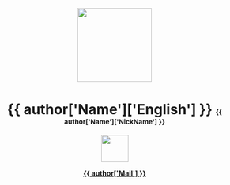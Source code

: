 <div align="center">  
<img width="150px" src="{{ static }}{{ author['Profile'] }}">

# **{{ author['Name']['English'] }}** <small><small><small><small> {{ author['Name']['NickName'] }} </small></small></small></small>

<img height="55px" src="{{ static }}{{ author['Name']['Others']['Pronunciation'] }}">

<a href="mailto: {{ author['Mail'] }}">
    
**{{ author['Mail'] }}**

</a>
</div>